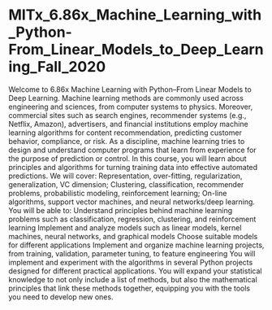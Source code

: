 # MITx_6.86x_Machine_Learning_with_Python-From_Linear_Models_to_Deep_Learning_Fall_2020
Welcome to 6.86x Machine Learning with Python–From Linear Models to Deep Learning.  Machine learning methods are commonly used across engineering and sciences, from computer systems to physics. Moreover, commercial sites such as search engines, recommender systems (e.g., Netflix, Amazon), advertisers, and financial institutions employ machine learning algorithms for content recommendation, predicting customer behavior, compliance, or risk.  As a discipline, machine learning tries to design and understand computer programs that learn from experience for the purpose of prediction or control.  In this course, you will learn about principles and algorithms for turning training data into effective automated predictions. We will cover:  Representation, over-fitting, regularization, generalization, VC dimension;  Clustering, classification, recommender problems, probabilistic modeling, reinforcement learning;  On-line algorithms, support vector machines, and neural networks/deep learning.  You will be able to:  Understand principles behind machine learning problems such as classification, regression, clustering, and reinforcement learning  Implement and analyze models such as linear models, kernel machines, neural networks, and graphical models  Choose suitable models for different applications  Implement and organize machine learning projects, from training, validation, parameter tuning, to feature engineering  You will implement and experiment with the algorithms in several Python projects designed for different practical applications.  You will expand your statistical knowledge to not only include a list of methods, but also the mathematical principles that link these methods together, equipping you with the tools you need to develop new ones.
